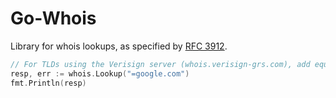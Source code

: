 Go-Whois
========

Library for whois lookups, as specified by [RFC 3912](https://tools.ietf.org/html/rfc3912).

```go
// For TLDs using the Verisign server (whois.verisign-grs.com), add equals for exact match
resp, err := whois.Lookup("=google.com")
fmt.Println(resp)
```


